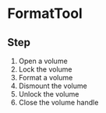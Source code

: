 # FormatTool

## Step
1. Open a volume
2. Lock the volume
3. Format a volume
4. Dismount the volume
5. Unlock the volume
6. Close the volume handle
